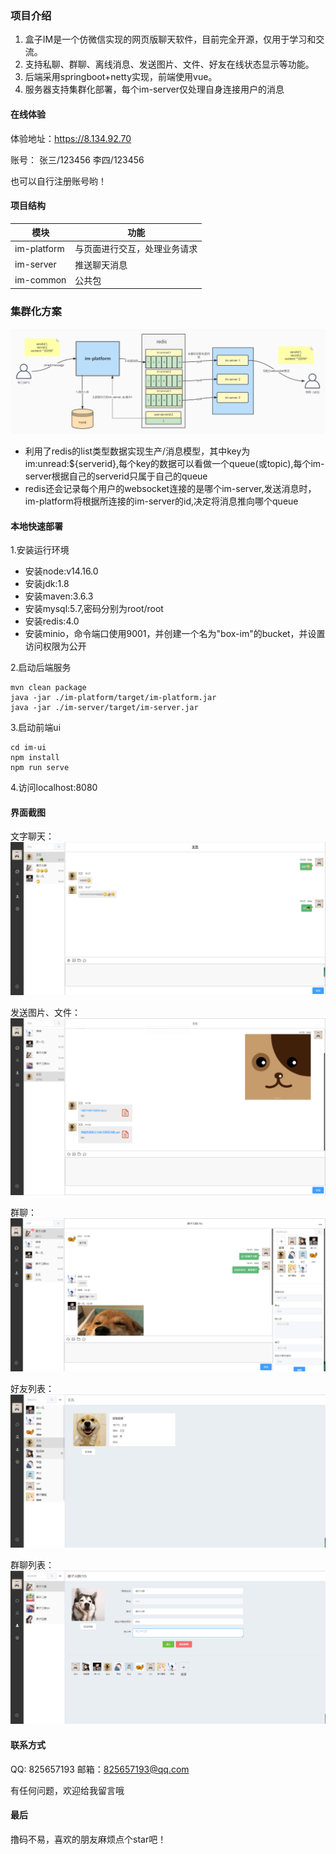 
### 项目介绍

1. 盒子IM是一个仿微信实现的网页版聊天软件，目前完全开源，仅用于学习和交流。
1. 支持私聊、群聊、离线消息、发送图片、文件、好友在线状态显示等功能。
1. 后端采用springboot+netty实现，前端使用vue。
1. 服务器支持集群化部署，每个im-server仅处理自身连接用户的消息




#### 在线体验
体验地址：https://8.134.92.70

账号：
张三/123456
李四/123456

也可以自行注册账号哟！




#### 项目结构
|  模块  |     功能 |
|-------------|------------|
| im-platform | 与页面进行交互，处理业务请求 |
| im-server   | 推送聊天消息|
| im-common   | 公共包  |


### 集群化方案
![输入图片说明](%E6%88%AA%E5%9B%BE/%E6%B6%88%E6%81%AF%E6%8E%A8%E9%80%81%E9%9B%86%E7%BE%A4%E5%8C%96.jpg)



- 利用了redis的list类型数据实现生产/消息模型，其中key为im:unread:${serverid},每个key的数据可以看做一个queue(或topic),每个im-server根据自己的serverid只属于自己的queue
- redis还会记录每个用户的websocket连接的是哪个im-server,发送消息时，im-platform将根据所连接的im-server的id,决定将消息推向哪个queue




#### 本地快速部署
1.安装运行环境
- 安装node:v14.16.0
- 安装jdk:1.8
- 安装maven:3.6.3
- 安装mysql:5.7,密码分别为root/root
- 安装redis:4.0
- 安装minio，命令端口使用9001，并创建一个名为"box-im"的bucket，并设置访问权限为公开




2.启动后端服务
```
mvn clean package
java -jar ./im-platform/target/im-platform.jar
java -jar ./im-server/target/im-server.jar
```

3.启动前端ui
```
cd im-ui
npm install
npm run serve
```

4.访问localhost:8080




#### 界面截图
文字聊天：
![输入图片说明](%E6%88%AA%E5%9B%BE/%E6%96%87%E5%AD%97%E8%81%8A%E5%A4%A9.jpg)

发送图片、文件：
![输入图片说明](%E6%88%AA%E5%9B%BE/%E5%8F%91%E9%80%81%E5%9B%BE%E7%89%87%E6%96%87%E4%BB%B6.jpg)

群聊：
![输入图片说明](%E6%88%AA%E5%9B%BE/%E7%BE%A4%E8%81%8A.jpg)

好友列表：
![输入图片说明](%E6%88%AA%E5%9B%BE/%E5%A5%BD%E5%8F%8B%E5%88%97%E8%A1%A8.jpg)

群聊列表：
![输入图片说明](%E6%88%AA%E5%9B%BE/%E7%BE%A4%E8%81%8A%E5%88%97%E8%A1%A8.jpg)





#### 联系方式
QQ: 825657193
邮箱：825657193@qq.com

有任何问题，欢迎给我留言哦


#### 最后
撸码不易，喜欢的朋友麻烦点个star吧！
